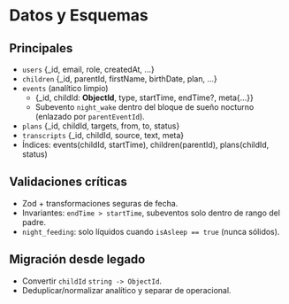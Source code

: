 # Datos y Esquemas

## Principales
- `users` {_id, email, role, createdAt, ...}
- `children` {_id, parentId, firstName, birthDate, plan, ...}
- `events` (analítico limpio)
  - {_id, childId: **ObjectId**, type, startTime, endTime?, meta{...}}
  - Subevento `night_wake` dentro del bloque de sueño nocturno (enlazado por `parentEventId`).
- `plans` {_id, childId, targets, from, to, status}
- `transcripts` {_id, childId, source, text, meta}
- Índices: events(childId, startTime), children(parentId), plans(childId, status)

## Validaciones críticas
- Zod + transformaciones seguras de fecha.
- Invariantes: `endTime > startTime`, subeventos solo dentro de rango del padre.
- `night_feeding`: solo líquidos cuando `isAsleep == true` (nunca sólidos).

## Migración desde legado
- Convertir `childId` `string -> ObjectId`.
- Deduplicar/normalizar analítico y separar de operacional.
